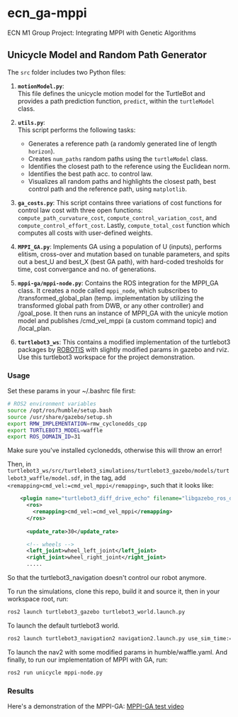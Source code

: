 # ecn_ga-mppi
ECN M1 Group Project: Integrating MPPI with Genetic Algorithms

## Unicycle Model and Random Path Generator

The `src` folder includes two Python files:

1. **`motionModel.py`**:  
    This file defines the unicycle motion model for the TurtleBot and provides a path prediction function, `predict`, within the `turtleModel` class.

2. **`utils.py`**:  
    This script performs the following tasks:  
    - Generates a reference path (a randomly generated line of length `horizon`).  
    - Creates `num_paths` random paths using the `turtleModel` class.
    - Identifies the closest path to the reference using the Euclidean norm.
    - Identifies the best path acc. to control law.
    - Visualizes all random paths and highlights the closest path, best control path and the reference path, using `matplotlib`.

5. **`ga_costs.py`**:
    This script contains three variations of cost functions for control law cost with three open functions: `compute_path_curvature_cost`, `compute_control_variation_cost`, and `compute_control_effort_cost`. Lastly, `compute_total_cost` function which computes all costs with user-defined weights.

6. **`MPPI_GA.py`**:
    Implements GA using a population of U (inputs), performs elitism, cross-over and mutation based on tunable parameters, and spits out a best_U and best_X (best GA path), with hard-coded tresholds for time, cost convergance and no. of generations.

7. **`mppi-ga/mppi-node.py`**:
    Contains the ROS integration for the MPPI_GA class. It creates a node called `mppi_node`, which subscribes to /transformed_global_plan (temp. implementation by utilizing the transformed global path from DWB, or any other controller) and /goal_pose. It then runs an instance of MPPI_GA with the unicyle motion model and publishes /cmd_vel_mppi (a custom command topic) and /local_plan.

8. **`turtlebot3_ws`**:
    This contains a modified implementation of the turtlebot3 packages by [ROBOTIS](https://github.com/ROBOTIS-GIT) with slightly modified params in gazebo and rviz. Use this turtlebot3 workspace for the project demonstration.

### Usage
Set these params in your ~/.bashrc file first:
```bash
# ROS2 environment variables
source /opt/ros/humble/setup.bash
source /usr/share/gazebo/setup.sh
export RMW_IMPLEMENTATION=rmw_cyclonedds_cpp
export TURTLEBOT3_MODEL=waffle
export ROS_DOMAIN_ID=31
```
Make sure you've installed cyclonedds, otherwise this will throw an error!

Then, in `turtlebot3_ws/src/turtlebot3_simulations/turtlebot3_gazebo/models/turtlebot3_waffle/model.sdf`, in the <ros> tag, add `<remapping>cmd_vel:=cmd_vel_mppi</remapping>`, such that it looks like:
```xml
    <plugin name="turtlebot3_diff_drive_echo" filename="libgazebo_ros_diff_drive.so">
      <ros>
        <remapping>cmd_vel:=cmd_vel_mppi</remapping>
      </ros>
      
      <update_rate>30</update_rate>

      <!-- wheels -->
      <left_joint>wheel_left_joint</left_joint>
      <right_joint>wheel_right_joint</right_joint>
      .....
```
So that the turtlebot3_navigation doesn't control our robot anymore.

To run the simulations, clone this repo, build it and source it, then in your workspace root, run:
```bash
ros2 launch turtlebot3_gazebo turtlebot3_world.launch.py
```
To launch the default turtlebot3 world.
```bash
ros2 launch turtlebot3_navigation2 navigation2.launch.py use_sim_time:=True
```
To launch the nav2 with some modified params in humble/waffle.yaml. And finally, to run our implementation of MPPI with GA, run:
```bash
ros2 run unicycle mppi-node.py
```

### Results
Here's a demonstration of the MPPI-GA:
[MPPI-GA test video](https://drive.google.com/file/d/1QLVFEKqPLOLiY7PeP1puDP1UkbbS4yys/view?usp=sharing)